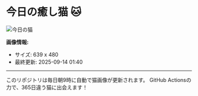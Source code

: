 # 今日の癒し猫 🐱

![今日の猫](https://cdn2.thecatapi.com/images/c2g.jpg)

**画像情報:**
- サイズ: 639 x 480
- 最終更新: 2025-09-14 01:40

---

このリポジトリは毎日朝9時に自動で猫画像が更新されます。
GitHub Actionsの力で、365日違う猫に出会えます！
